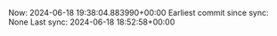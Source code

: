 Now: 2024-06-18 19:38:04.883990+00:00 Earliest commit since sync: None Last sync: 2024-06-18 18:52:58+00:00

